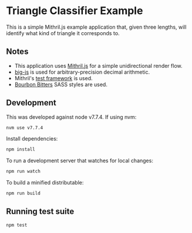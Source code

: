 # Triangle Classifier Example

This is a simple Mithril.js example application that, given three lengths, will
identify what kind of triangle it corresponds to.

## Notes

- This application uses [Mithril.js](https://mithril.js.org) for a simple
unidirectional render flow.
- [big-js](https://www.npmjs.com/package/big-js) is used for
arbitrary-precision decimal arithmetic.
- Mithril's [test framework](https://mithril.js.org/testing.html) is used.
- [Bourbon Bitters](http://bitters.bourbon.io/) SASS styles are used.

## Development

This was developed against node v7.7.4. If using nvm:

```bash
nvm use v7.7.4
```

Install dependencies:

```bash
npm install
```

To run a development server that watches for local changes:

```bash
npm run watch
```

To build a minified distributable:

```bash
npm run build
```

## Running test suite

```bash
npm test
```
